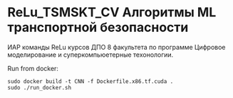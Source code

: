 # ReLu_TSMSKT_CV Алгоритмы ML транспортной безопасности
ИАР команды ReLu курсов ДПО 8 факультета по программе Цифровое моделирование и суперкомпьюетерные техонологии.  

Run from docker:
```
sudo docker build -t CNN -f Dockerfile.x86.tf.cuda .
sudo ./run_docker.sh 
```
